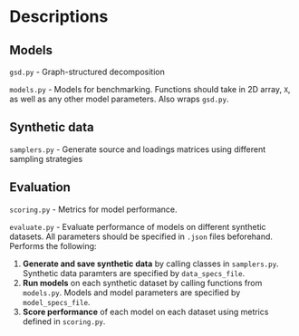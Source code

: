 
# Descriptions

## Models

`gsd.py` - Graph-structured decomposition

`models.py` - Models for benchmarking. Functions should take in 2D array, `X`, as well as any other model parameters. Also wraps `gsd.py`. 

## Synthetic data

`samplers.py` - Generate source and loadings matrices using different sampling strategies

## Evaluation

`scoring.py` - Metrics for model performance. 

`evaluate.py` - Evaluate performance of models on different synthetic datasets. All parameters should be specified in `.json` files beforehand. Performs the following: 

 1. **Generate and save synthetic data** by calling classes in `samplers.py`. Synthetic data paramters are specified by `data_specs_file`. 
 2. **Run models** on each synthetic dataset by calling functions from `models.py`. Models and model parameters are specified by `model_specs_file`. 
 3. **Score performance** of each model on each dataset using metrics defined in `scoring.py`. 